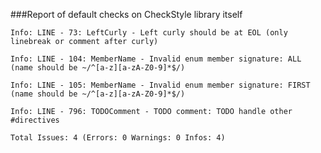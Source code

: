 ###Report of default checks on CheckStyle library itself

`Info: LINE - 73: LeftCurly - Left curly should be at EOL (only linebreak or comment after curly)`

`Info: LINE - 104: MemberName - Invalid enum member signature: ALL (name should be ~/^[a-z][a-zA-Z0-9]*$/)`

`Info: LINE - 105: MemberName - Invalid enum member signature: FIRST (name should be ~/^[a-z][a-zA-Z0-9]*$/)`

`Info: LINE - 796: TODOComment - TODO comment: TODO handle other #directives`

`Total Issues: 4 (Errors: 0 Warnings: 0 Infos: 4)`